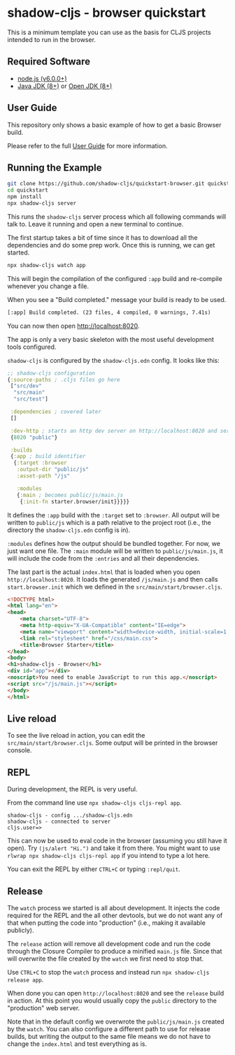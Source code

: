 # shadow-cljs - browser quickstart

This is a minimum template you can use as the basis for CLJS projects intended to run in the browser.

## Required Software

- [node.js (v6.0.0+)](https://nodejs.org/en/download/)
- [Java JDK (8+)](http://www.oracle.com/technetwork/java/javase/downloads/index.html) or [Open JDK (8+)](http://jdk.java.net/10/)

## User Guide

This repository only shows a basic example of how to get a basic Browser build.

Please refer to the full [User Guide](https://shadow-cljs.github.io/docs/UsersGuide.html) for more information.


## Running the Example

```bash
git clone https://github.com/shadow-cljs/quickstart-browser.git quickstart
cd quickstart
npm install
npx shadow-cljs server
```

This runs the `shadow-cljs` server process which all following commands will talk to. Leave it running and open a new terminal to continue.

The first startup takes a bit of time since it has to download all the dependencies and do some prep work. Once this is running, we can get started.

```txt
npx shadow-cljs watch app
```

This will begin the compilation of the configured `:app` build and re-compile whenever you change a file.

When you see a "Build completed." message your build is ready to be used.

```txt
[:app] Build completed. (23 files, 4 compiled, 0 warnings, 7.41s)
```

You can now then open [http://localhost:8020](http://localhost:8020).

The app is only a very basic skeleton with the most useful development tools configured.

`shadow-cljs` is configured by the `shadow-cljs.edn` config. It looks like this:

```clojure
;; shadow-cljs configuration
{:source-paths ; .cljs files go here
 ["src/dev"
  "src/main"
  "src/test"] 

 :dependencies ; covered later
 [] 

 :dev-http ; starts an http dev server on http://localhost:8020 and serves `public`
 {8020 "public"}

 :builds
 {:app ; build identifier
  {:target :browser
   :output-dir "public/js"
   :asset-path "/js"

   :modules
   {:main ; becomes public/js/main.js
    {:init-fn starter.browser/init}}}}}
```

It defines the `:app` build with the `:target` set to `:browser`. All output will be written to `public/js` which is a path relative to the project root (i.e., the directory the `shadow-cljs.edn` config is in).

`:modules` defines how the output should be bundled together. For now, we just want one file. The `:main` module will be written to `public/js/main.js`, it will include the code from the `:entries` and all their dependencies.

The last part is the actual `index.html` that is loaded when you open `http://localhost:8020`. It loads the generated `/js/main.js` and then calls `start.browser.init` which we defined in the `src/main/start/browser.cljs`.

```html
<!DOCTYPE html>
<html lang="en">
<head>
    <meta charset="UTF-8">
    <meta http-equiv="X-UA-Compatible" content="IE=edge">
    <meta name="viewport" content="width=device-width, initial-scale=1.0">
    <link rel="stylesheet" href="/css/main.css">
    <title>Browser Starter</title>
</head>
<body>
<h1>shadow-cljs - Browser</h1>
<div id="app"></div>
<noscript>You need to enable JavaScript to run this app.</noscript>
<script src="/js/main.js"></script>
</body>
</html>
```

## Live reload

To see the live reload in action, you can edit the `src/main/start/browser.cljs`. Some output will be printed in the browser console.

## REPL

During development, the REPL is very useful.

From the command line use `npx shadow-cljs cljs-repl app`.

```
shadow-cljs - config .../shadow-cljs.edn
shadow-cljs - connected to server
cljs.user=>
```

This can now be used to eval code in the browser (assuming you still have it open). Try `(js/alert "Hi.")` and take it from there. You might want to use `rlwrap npx shadow-cljs cljs-repl app` if you intend to type a lot here.

You can exit the REPL by either `CTRL+C` or typing `:repl/quit`.

## Release

The `watch` process we started is all about development. It injects the code required for the REPL and the all other devtools, but we do not want any of that when putting the code into "production" (i.e., making it available publicly).

The `release` action will remove all development code and run the code through the Closure Compiler to produce a minified `main.js` file. Since that will overwrite the file created by the `watch` we first need to stop that.

Use `CTRL+C` to stop the `watch` process and instead run `npx shadow-cljs release app`.

When done you can open `http://localhost:8020` and see the `release` build in action. At this point you would usually copy the `public` directory to the "production" web server.

Note that in the default config we overwrote the `public/js/main.js` created by the `watch`. You can also configure a different path to use for release builds, but writing the output to the same file means we do not have to change the `index.html` and test everything as is.
